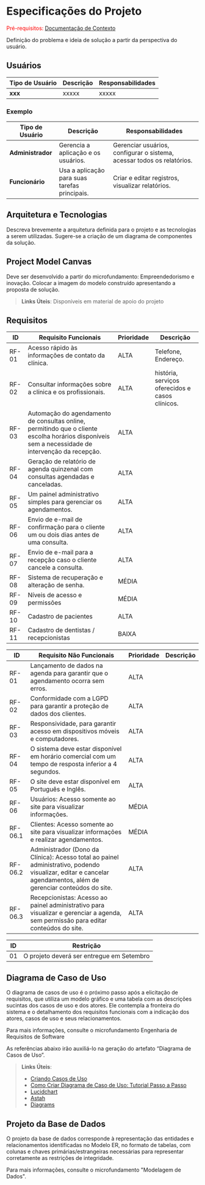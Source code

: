 # Especificações do Projeto

<span style="color:red">Pré-requisitos: <a href="01-Documentação de Contexto.md"> Documentação de Contexto</a></span>

Definição do problema e ideia de solução a partir da perspectiva do usuário. 

## Usuários
| Tipo de Usuário   | Descrição | Responsabilidades |
|------------------|-----------|------------------|
| **xxx** | xxxxx | xxxxx |

### Exemplo

| Tipo de Usuário   | Descrição | Responsabilidades |
|------------------|-----------|------------------|
| **Administrador** | Gerencia a aplicação e os usuários. | Gerenciar usuários, configurar o sistema, acessar todos os relatórios. |
| **Funcionário** | Usa a aplicação para suas tarefas principais. | Criar e editar registros, visualizar relatórios. |


## Arquitetura e Tecnologias

Descreva brevemente a arquitetura definida para o projeto e as tecnologias a serem utilizadas. Sugere-se a criação de um diagrama de componentes da solução.

## Project Model Canvas

Deve ser desenvolvido a partir do microfundamento: Empreendedorismo e inovação.
Colocar a imagem do modelo construído apresentando a proposta de solução.

> **Links Úteis**:
> Disponíveis em material de apoio do projeto

## Requisitos

| **ID** | **Requisito Funcionais**                      | **Prioridade** | **Descrição**                                                                                     |
|--------|-----------------------------------|----------------|-------------------------------------------------------------------------------------------------|
| RF-01 | Acesso rápido às informações de contato da clínica.| ALTA | Telefone, Endereço. |
| RF-02 | Consultar informações sobre a clínica e os profissionais.| ALTA| história, serviços oferecidos e casos clínicos. |
| RF-03 | Automação do agendamento de consultas online, permitindo que o cliente escolha horários disponíveis sem a necessidade de intervenção da recepção. | ALTA |   |
| RF-04 | Geração de relatório de agenda quinzenal com consultas agendadas e canceladas. | ALTA |  |
| RF-05 | Um painel administrativo simples para gerenciar os agendamentos. | ALTA |  |
| RF-06 | Envio de e-mail de confirmação para o cliente um ou dois dias antes de uma consulta. | ALTA | |
| RF-07 | Envio de e-mail para a recepção caso o cliente cancele a consulta. | ALTA | |
| RF-08 | Sistema de recuperação e alteração de senha. | MÉDIA | |
| RF-09 | Níveis de acesso e permissões| MÉDIA |  |
| RF-10 | Cadastro de pacientes| ALTA |  |
| RF-11 | Cadastro de dentistas / recepcionistas| BAIXA |  |




| **ID** | **Requisito Não Funcionais**                      | **Prioridade** | **Descrição**                                                                                     |
|--------|-----------------------------------|----------------|-------------------------------------------------------------------------------------------------|
| RF-01 | Lançamento de dados na agenda para garantir que o agendamento ocorra sem erros. | ALTA | |
| RF-02 | Conformidade com a LGPD para garantir a proteção de dados dos clientes.| ALTA | |
| RF-03 | Responsividade, para garantir acesso em dispositivos móveis e computadores.| ALTA | |
| RF-04 | O sistema deve estar disponível em horário comercial com um tempo de resposta inferior a 4 segundos.| ALTA | |
| RF-05 | O site deve estar disponível em Português e Inglês. | ALTA | |
| RF-06 | Usuários: Acesso somente ao site para visualizar informações. | MÉDIA |     |
| RF-06.1 | Clientes: Acesso somente ao site para visualizar informações e realizar agendamentos. | MÉDIA | |
| RF-06.2 | Administrador (Dono da Clínica): Acesso total ao painel administrativo, podendo visualizar, editar e cancelar agendamentos, além de gerenciar conteúdos do site. | ALTA | |
| RF-06.3 | Recepcionistas: Acesso ao painel administrativo para visualizar e gerenciar a agenda, sem permissão para editar conteúdos do site. | ALTA | |



| ID  | Restrição                                             |
|-----|-------------------------------------------------------|
| 01  | O projeto deverá ser entregue em Setembro |

## Diagrama de Caso de Uso

O diagrama de casos de uso é o próximo passo após a elicitação de requisitos, que utiliza um modelo gráfico e uma tabela com as descrições sucintas dos casos de uso e dos atores. Ele contempla a fronteira do sistema e o detalhamento dos requisitos funcionais com a indicação dos atores, casos de uso e seus relacionamentos. 

Para mais informações, consulte o microfundamento Engenharia de Requisitos de Software 

As referências abaixo irão auxiliá-lo na geração do artefato “Diagrama de Casos de Uso”.

> **Links Úteis**:
> - [Criando Casos de Uso](https://www.ibm.com/docs/pt-br/elm/6.0?topic=requirements-creating-use-cases)
> - [Como Criar Diagrama de Caso de Uso: Tutorial Passo a Passo](https://gitmind.com/pt/fazer-diagrama-de-caso-uso.html/)
> - [Lucidchart](https://www.lucidchart.com/)
> - [Astah](https://astah.net/)
> - [Diagrams](https://app.diagrams.net/)

## Projeto da Base de Dados

O projeto da base de dados corresponde à representação das entidades e relacionamentos identificadas no Modelo ER, no formato de tabelas, com colunas e chaves primárias/estrangeiras necessárias para representar corretamente as restrições de integridade.
 
Para mais informações, consulte o microfundamento "Modelagem de Dados".

